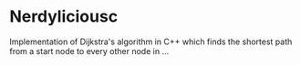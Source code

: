 # Nerdyliciousc
Implementation of Dijkstra's algorithm in C++ which finds the shortest path from a start node to every other node in …
